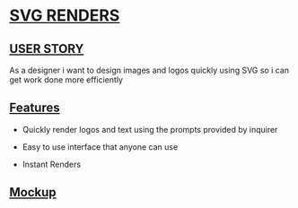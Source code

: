 # <ins>SVG RENDERS<ins>

## <ins>USER STORY<ins>

As a designer i want to design images and logos quickly using SVG so i can get work done more efficiently

## <ins>Features<ins>

- Quickly render logos and text using the prompts provided 
by inquirer

- Easy to use interface that anyone can use

- Instant Renders

## <ins>Mockup<ins>